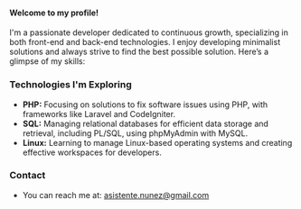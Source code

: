 <h4>Welcome to my profile!</h4>

<p>
    I'm a passionate developer dedicated to continuous growth, specializing in both front-end and back-end technologies. I enjoy developing minimalist solutions and always strive to find the best possible solution. Here’s a glimpse of my skills:
</p>

### Technologies I'm Exploring

- **PHP:** Focusing on solutions to fix software issues using PHP, with frameworks like Laravel and CodeIgniter.
- **SQL:** Managing relational databases for efficient data storage and retrieval, including PL/SQL, using phpMyAdmin with MySQL.
- **Linux:** Learning to manage Linux-based operating systems and creating effective workspaces for developers.

### Contact

- You can reach me at: <a href="mailto:asistente.nunez@gmail.com">asistente.nunez@gmail.com</a>
